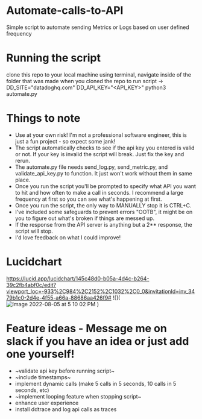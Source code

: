 # Automate-calls-to-API
Simple script to automate sending Metrics or Logs based on user defined frequency

# Running the script
clone this repo to your local machine
using terminal, navigate inside of the folder that was made when you cloned the repo
to run script -> DD_SITE="datadoghq.com" DD_API_KEY="<API_KEY>" python3 automate.py

# Things to note
- Use at your own risk! I'm not a professional software engineer, this is just a fun project - so expect some jank!
- The script automatically checks to see if the api key you entered is valid or not. If your key is invalid the script will break. Just fix the key and rerun.
- The automate.py file needs send_log.py, send_metric.py, and validate_api_key.py to function. It just won't work without them in same place. 
- Once you run the script you'll be prompted to specify what API you want to hit and how often to make a call in seconds. I recommend a large frequency at first so you can see what's happening at first. 
- Once you run the script, the only way to MANUALLY stop it is CTRL+C.
- I've included some safeguards to prevent errors "OOTB", it might be on you to figure out what's broken if things are messed up. 
- If the response from the API server is anything but a 2** response, the script will stop. 
- I'd love feedback on what I could improve! 

# Lucidchart
https://lucid.app/lucidchart/145c48d0-b05a-4d4c-b264-39c2fb4abf0c/edit?viewport_loc=-933%2C984%2C2152%2C1032%2C0_0&invitationId=inv_3479b1c0-2d4e-4f55-a66a-88686aa426f9#
![](![Image 2022-08-05 at 5 10 02 PM](https://user-images.githubusercontent.com/88366728/183222258-bfc3762c-e50e-48f2-8a9e-4301353fcc0d.jpg)
)


# Feature ideas - Message me on slack if you have an idea or just add one yourself!
- ~validate api key before running script~
- ~include timestamps~
- implement dynamic calls (make 5 calls in 5 seconds, 10 calls in 5 seconds, etc)
- ~implement looping feature when stopping script~
- enhance user experience
- install ddtrace and log api calls as traces
